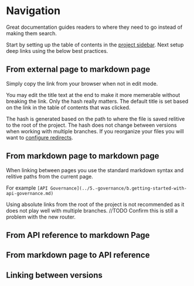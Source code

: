 # Navigation

Great documentation guides readers to where they need to go instead of making them search.

Start by setting up the table of contents in the [project sidebar](Sidebar/d.table-of-contents.md). Next setup deep links using the below best practices. 


## From external page to markdown page

Simply copy the link from your browser when not in edit mode.

You may edit the title text at the end to make it more memerable without breaking the link. Only the hash really matters. The default title is set based on the link in the table of contents that was clicked.

The hash is generated based on the path to where the file is saved relitive to the root of the project. The hash does not change between versions when working with multiple branches. If you reorganize your files you will want to [configure redirects](e2.configure-redirects.md). 


## From markdown page to markdown page
When linking between pages you use the standard markdown syntax and relitive paths from the current page. 

For example `[API Governance](../5.-governance/b.getting-started-with-api-governance.md)`

Using absolute links from the root of the project is not recommended as it does not play well with multiple branches. //TODO Confirm this is still a problem with the new router.


## From API reference to markdown Page

## From markdown page to API reference

## Linking between versions